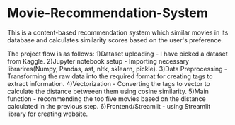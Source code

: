 # Movie-Recommendation-System
This is a content-based recommendation system which similar movies in its database and calculates similarity scores based on the user's preference.

The project flow is as follows:
   1)Dataset uploading - I have picked a dataset from Kaggle.
   2)Jupyter notebook setup - Importing necessary librarires(Numpy, Pandas, ast, nltk, sklearn, pickle).
   3)Data Preprocessing - Transforming the raw data into the required format for creating tags to extract information.
   4)Vectorization - Converting the tags to vector to calculate the distance betweeen them using cosine similarity.
   5)Main function - recommending the top five movies based on the distance calculated in the previous step.
   6)Frontend/Streamlit - using Streamlit library for creating website.
 
